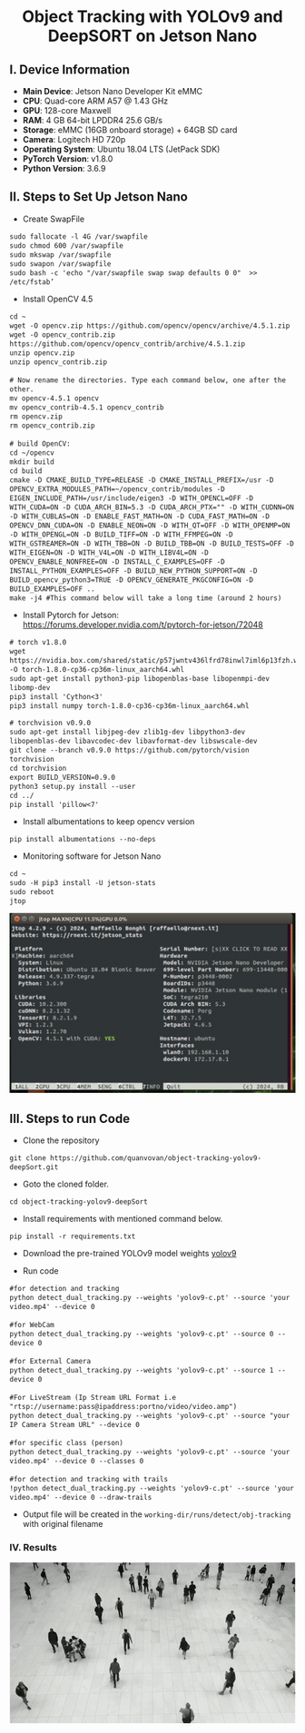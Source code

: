 <H1 align="center">
Object Tracking with YOLOv9 and DeepSORT on Jetson Nano</H1>


## I. Device Information

- **Main Device**: Jetson Nano Developer Kit eMMC
- **CPU**: Quad-core ARM A57 @ 1.43 GHz
- **GPU**: 128-core Maxwell
- **RAM**: 4 GB 64-bit LPDDR4 25.6 GB/s
- **Storage**: eMMC (16GB onboard storage) + 64GB SD card
- **Camera**: Logitech HD 720p
- **Operating System**: Ubuntu 18.04 LTS (JetPack SDK)
- **PyTorch Version**: v1.8.0
- **Python Version**: 3.6.9

## II. Steps to Set Up Jetson Nano
- Create SwapFile
```
sudo fallocate -l 4G /var/swapfile 
sudo chmod 600 /var/swapfile
sudo mkswap /var/swapfile
sudo swapon /var/swapfile
sudo bash -c 'echo "/var/swapfile swap swap defaults 0 0"  >> /etc/fstab’ 
```
- Install OpenCV 4.5
```
cd ~
wget -O opencv.zip https://github.com/opencv/opencv/archive/4.5.1.zip 
wget -O opencv_contrib.zip https://github.com/opencv/opencv_contrib/archive/4.5.1.zip 
unzip opencv.zip 
unzip opencv_contrib.zip

# Now rename the directories. Type each command below, one after the other.
mv opencv-4.5.1 opencv
mv opencv_contrib-4.5.1 opencv_contrib
rm opencv.zip
rm opencv_contrib.zip

# build OpenCV:
cd ~/opencv
mkdir build
cd build
cmake -D CMAKE_BUILD_TYPE=RELEASE -D CMAKE_INSTALL_PREFIX=/usr -D OPENCV_EXTRA_MODULES_PATH=~/opencv_contrib/modules -D EIGEN_INCLUDE_PATH=/usr/include/eigen3 -D WITH_OPENCL=OFF -D WITH_CUDA=ON -D CUDA_ARCH_BIN=5.3 -D CUDA_ARCH_PTX="" -D WITH_CUDNN=ON -D WITH_CUBLAS=ON -D ENABLE_FAST_MATH=ON -D CUDA_FAST_MATH=ON -D OPENCV_DNN_CUDA=ON -D ENABLE_NEON=ON -D WITH_QT=OFF -D WITH_OPENMP=ON -D WITH_OPENGL=ON -D BUILD_TIFF=ON -D WITH_FFMPEG=ON -D WITH_GSTREAMER=ON -D WITH_TBB=ON -D BUILD_TBB=ON -D BUILD_TESTS=OFF -D WITH_EIGEN=ON -D WITH_V4L=ON -D WITH_LIBV4L=ON -D OPENCV_ENABLE_NONFREE=ON -D INSTALL_C_EXAMPLES=OFF -D INSTALL_PYTHON_EXAMPLES=OFF -D BUILD_NEW_PYTHON_SUPPORT=ON -D BUILD_opencv_python3=TRUE -D OPENCV_GENERATE_PKGCONFIG=ON -D BUILD_EXAMPLES=OFF ..
make -j4 #This command below will take a long time (around 2 hours)
```
- Install Pytorch for Jetson: https://forums.developer.nvidia.com/t/pytorch-for-jetson/72048
```
# torch v1.8.0
wget https://nvidia.box.com/shared/static/p57jwntv436lfrd78inwl7iml6p13fzh.whl -O torch-1.8.0-cp36-cp36m-linux_aarch64.whl
sudo apt-get install python3-pip libopenblas-base libopenmpi-dev libomp-dev
pip3 install 'Cython<3'
pip3 install numpy torch-1.8.0-cp36-cp36m-linux_aarch64.whl
```
```
# torchvision v0.9.0
sudo apt-get install libjpeg-dev zlib1g-dev libpython3-dev libopenblas-dev libavcodec-dev libavformat-dev libswscale-dev
git clone --branch v0.9.0 https://github.com/pytorch/vision torchvision
cd torchvision
export BUILD_VERSION=0.9.0  
python3 setup.py install --user
cd ../
pip install 'pillow<7'
```

- Install albumentations to keep opencv version
```commandline
pip install albumentations --no-deps
```

- Monitoring software for Jetson Nano
```
cd ~
sudo -H pip3 install -U jetson-stats 
sudo reboot
jtop
```
![alt text](jtop_image.png)

## III. Steps to run Code

- Clone the repository
```
git clone https://github.com/quanvovan/object-tracking-yolov9-deepSort.git
```
- Goto the cloned folder.
```
cd object-tracking-yolov9-deepSort
```
- Install requirements with mentioned command below.
```
pip install -r requirements.txt
```
- Download the pre-trained YOLOv9 model weights
[yolov9](https://github.com/WongKinYiu/yolov9/releases/download/v0.1/yolov9-c.pt)


- Run code
```
#for detection and tracking
python detect_dual_tracking.py --weights 'yolov9-c.pt' --source 'your video.mp4' --device 0

#for WebCam
python detect_dual_tracking.py --weights 'yolov9-c.pt' --source 0 --device 0

#for External Camera
python detect_dual_tracking.py --weights 'yolov9-c.pt' --source 1 --device 0

#For LiveStream (Ip Stream URL Format i.e "rtsp://username:pass@ipaddress:portno/video/video.amp")
python detect_dual_tracking.py --weights 'yolov9-c.pt' --source "your IP Camera Stream URL" --device 0

#for specific class (person)
python detect_dual_tracking.py --weights 'yolov9-c.pt' --source 'your video.mp4' --device 0 --classes 0

#for detection and tracking with trails 
!python detect_dual_tracking.py --weights 'yolov9-c.pt' --source 'your video.mp4' --device 0 --draw-trails 
```

- Output file will be created in the ```working-dir/runs/detect/obj-tracking``` with original filename

### IV. Results
![alt text](Picture1.gif)
